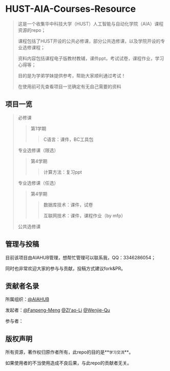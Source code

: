 # HUST-AIA-Courses-Resource
> 这是一个收集华中科技大学（HUST）人工智能与自动化学院（AIA）课程资源的repo；
>
> 课程包括了HUST开设的公共必修课，部分公共选修课，以及学院开设的专业选修课程；
>
> 资料内容包括课程电子版教材教辅，课件ppt，考试试卷，课程作业，学习心得等；
>
> 目的是为学弟学妹提供参考，帮助大家顺利通过考试！
>
> 在使用前可先查看项目一览确定有无自己需要的资料

## 项目一览

> 必修课
>
> > 第1学期
> >
> > > C语言：课件，BC工具包
>
> 专业选修课（限选）
>
> > 第4学期
> >
> > > 计算方法：复习ppt
>
> 专业选修课（任选）
>
> > 第4学期
> >
> > > 数据库技术：课件，试卷
> > >
> > > 互联网技术：课件，课程作业（by mfp）
>
> 公共选修课
>
> > 

## 管理与投稿

目前该项目由AIAHUB管理，想帮忙管理可以联系我，QQ：3346286054；

同时也非常欢迎大家的参与与贡献，投稿方式建议fork&PR。

## 贡献者名录

所属组织：[@AIAHUB](https://github.com/AIAHUB)

发起者：[@Fanpeng-Meng](https://github.com/mfp0610)   [@ZI'ao-Li](https://github.com/Leeziao)   [@Wenjie-Qu](https://github.com/quwenjie)

参与者：

## 版权声明

所有资源，著作权归原作者所有，此repo的目的是**`学习交流`**。

如果使用者的不当使用造成不良后果，与此repo的贡献者无关。